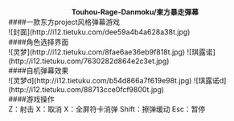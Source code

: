 <div align="center"><b>Touhou-Rage-Danmoku/東方暴走彈幕</b></div>
####一款东方project风格弹幕游戏<br>
![封面](http://i12.tietuku.com/dee59a4b4a628a38t.jpg)<br>
####角色选择界面<br>
![灵梦](http://i12.tietuku.com/8fae6ae36eb9f818t.jpg)  ![琪露诺](http://i12.tietuku.com/7630282d864e2c3et.jpg)<br>
####自机弹幕效果<br>
![灵梦d](http://i12.tietuku.com/b54d866a7f619e98t.jpg)  ![琪露诺d](http://i12.tietuku.com/88713cce0fcf9800t.jpg)<br>
####游戏操作<br>
Z：射击
X：取消
X：全屏符卡消弹
Shift：擦弹缓动
Esc：暂停

